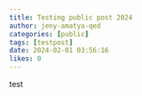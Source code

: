 ```yaml
---
title: Testing public post 2024
author: jeny-amatya-qed
categories: [public]
tags: [testpost]
date: 2024-02-01 03:56:16 
likes: 0
---
```


test